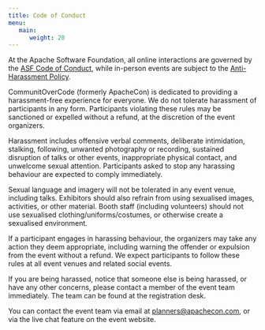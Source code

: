 ```yaml
---
title: Code of Conduct
menu:
   main:
      weight: 20          
---
```

At the Apache Software Foundation, all online interactions are governed by the [ASF Code of Conduct](http://apache.org/foundation/policies/conduct.html), while in-person events are subject to the [Anti-Harassment Policy](http://apache.org/foundation/policies/anti-harassment.html).

CommunitOverCode (formerly ApacheCon) is dedicated to providing a harassment-free experience for everyone. We do not tolerate harassment of participants in any form. Participants violating these rules may be sanctioned or expelled without a refund, at the discretion of the event organizers.

Harassment includes offensive verbal comments, deliberate intimidation, stalking, following, unwanted photography or recording, sustained disruption of talks or other events, inappropriate physical contact, and unwelcome sexual attention. Participants asked to stop any harassing behaviour are expected to comply immediately.

Sexual language and imagery will not be tolerated in any event venue, including talks. Exhibitors should also refrain from using sexualised images, activities, or other material. Booth staff (including volunteers) should not use sexualised clothing/uniforms/costumes, or otherwise create a sexualised environment.

If a participant engages in harassing behaviour, the organizers may take any action they deem appropriate, including warning the offender or expulsion from the event without a refund. We expect participants to follow these rules at all event venues and related social events.

If you are being harassed, notice that someone else is being harassed, or have any other concerns, please contact a member of the event team immediately. The team can be found at the registration desk.

You can contact the event team via email at [planners@apachecon.com](planners@apachecon.com), or via the live chat feature on the event website.

